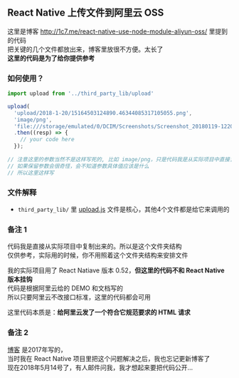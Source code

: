## React Native 上传文件到阿里云 OSS
这里是博客 http://1c7.me/react-native-use-node-module-aliyun-oss/ 里提到的代码     
把关键的几个文件都放出来，博客里放很不方便。太长了      
**这里的代码是为了给你提供参考**

### 如何使用？
```javascript
import upload from '../third_party_lib/upload'

upload(
  'upload/2018-1-20/15164503124890.46344085317105055.png', 
  'image/png', 
  'file:///storage/emulated/0/DCIM/Screenshots/Screenshot_20180119-122029.png')
  .then((resp) => {
    // your code here
  });
  
// 注意这里的参数当然不是这样写死的, 比如 image/png，只是代码我是从实际项目中直接复制过来的
// 如果保留参数会很奇怪，会不知道参数具体值应该是什么
// 所以这里这样写
```

### 文件解释
* `third_party_lib/` 里 [upload.js](./third_party_lib/upload.js) 文件是核心，其他4个文件都是给它来调用的     

### 备注 1   
代码我是直接从实际项目中复制出来的。所以是这个文件夹结构       
仅供参考，实际用的时候，你不用照着这个文件夹结构来安排文件       

我的实际项目用了 React Natiave 版本 0.52，**但这里的代码不和 React Native 版本挂钩**     
代码是根据阿里云给的 DEMO 和文档写的      
所以只要阿里云不改接口标准，这里的代码都会可用        

这里代码本质是：**给阿里云发了一个符合它规范要求的 HTML 请求**   

### 备注 2
[博客](http://1c7.me/react-native-use-node-module-aliyun-oss/) 是2017年写的，   
当时我在 React Native 项目里把这个问题解决之后，我也忘记更新博客了       
现在2018年5月14号了，有人邮件问我，我才想起来要把代码公开…      
